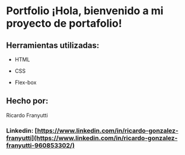 # Portfolio ¡Hola, bienvenido a mi proyecto de portafolio!

## Herramientas utilizadas:

* HTML

* CSS

* Flex-box

## Hecho por:

Ricardo Franyutti

### Linkedin: [https://www.linkedin.com/in/ricardo-gonzalez-franyutti](https://www.linkedin.com/in/ricardo-gonzalez-franyutti-960853302/)
